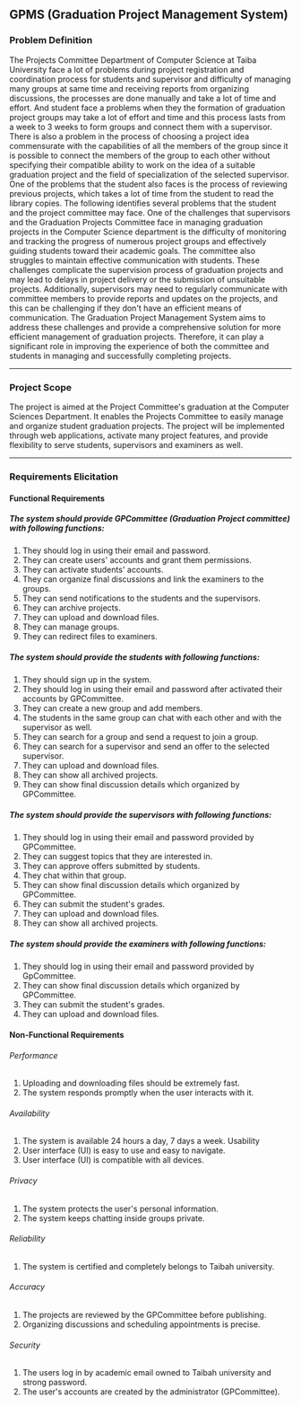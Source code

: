 ## GPMS (Graduation Project Management System)

### Problem Definition

The Projects Committee Department of Computer Science at Taiba University face a lot of problems during project registration and coordination process for students and supervisor 
and difficulty of managing many groups at same time and receiving reports from organizing discussions, the processes are done manually and take a lot of time and effort.
And student face a problems when they the formation of graduation project groups may take a lot of effort and time and this process lasts from a week to 3 weeks to form 
groups and connect them with a supervisor. There is also a problem in the process of choosing a project idea commensurate with the capabilities of all the members of the group 
since it is possible to connect the members of the group to each other without specifying their compatible ability to work on the idea of a suitable graduation project 
and the field of specialization of the selected supervisor. One of the problems that the student also faces is the process of reviewing 
previous projects, which takes a lot of time from the student to read the library copies. The following identifies several problems that the student 
and the project committee may face. One of the challenges that supervisors and the Graduation Projects Committee face in managing 
graduation projects in the Computer Science department is the difficulty of monitoring and tracking the progress of numerous project groups 
and effectively guiding students toward their academic goals. The committee also struggles to maintain effective communication with students. 
These challenges complicate the supervision process of graduation projects and may lead to delays in project delivery or the submission of unsuitable projects. 
Additionally, supervisors may need to regularly communicate with committee members to provide reports and updates on the projects, and this can be challenging 
if they don't have an efficient means of communication. The Graduation Project Management System aims to address these 
challenges and provide a comprehensive solution for more efficient management of graduation projects. Therefore, it can play a significant role 
in improving the experience of both the committee and students in managing and successfully completing projects.

--------------------------------------------------------------------------------------------------------------------------------------------------------

### Project Scope 
The project is aimed at the Project Committee's graduation at the Computer Sciences Department. It enables the Projects Committee to easily manage and organize student graduation projects. The project will be implemented through web applications, activate many project features, and provide flexibility to serve students, supervisors and examiners as well.

-----------------------------------------------------------------------------------------------------------------------------------------------------------------

### Requirements Elicitation
#### Functional Requirements
##### The system should provide GPCommittee (Graduation Project committee) with following functions:
1) They should log in using their email and password.
2) They can create users' accounts and grant them permissions. 
3) They can activate students' accounts. 
4) They can organize final discussions and link the examiners to the groups.
5) They can send notifications to the students and the supervisors.
6) They can archive projects.
7) They can upload and download files.
8) They can manage groups.
9) They can redirect files to examiners.
##### The system should provide the students with following functions:
1)	They should sign up in the system.
2)	They should log in using their email and password after activated their accounts by GPCommittee.
3)	They can create a new group and add members.
4)	The students in the same group can chat with each other and with the supervisor as well.
5)	They can search for a group and send a request to join a group.
6)	They can search for a supervisor and send an offer to the selected supervisor.
7)	They can upload and download files.
8)	They can show all archived projects.
9)	They can show final discussion details which organized by GPCommittee.
##### The system should provide the supervisors with following functions:
1)	They should log in using their email and password provided by GPCommittee.
2)	They can suggest topics that they are interested in.
3)	They can approve offers submitted by students.
4)	They chat within that group.
5)	They can show final discussion details which organized by GPCommittee.
6)	They can submit the student's grades.
7)	They can upload and download files.
8)	They can show all archived projects.
##### The system should provide the examiners with following functions:
1)	They should log in using their email and password provided by GpCommittee.
2)	They can show final discussion details which organized by GPCommittee.
3)	They can submit the student's grades.
4)	They can upload and download files.

#### Non-Functional Requirements
###### Performance
1)	Uploading and downloading files should be extremely fast.
2)	The system responds promptly when the user interacts with it.
###### Availability
1)	The system is available 24 hours a day, 7 days a week.
Usability
1)	User interface (UI) is easy to use and easy to navigate.
2)	User interface (UI) is compatible with all devices.
###### Privacy
1)	The system protects the user's personal information.
2)	The system keeps chatting inside groups private.
###### Reliability
1)	The system is certified and completely belongs to Taibah university. 
###### Accuracy
1)	The projects are reviewed by the GPCommittee before publishing.
2)	Organizing discussions and scheduling appointments is precise.
###### Security
1)	The users log in by academic email owned to Taibah university and strong password.
2)	The user's accounts are created by the administrator (GPCommittee).
